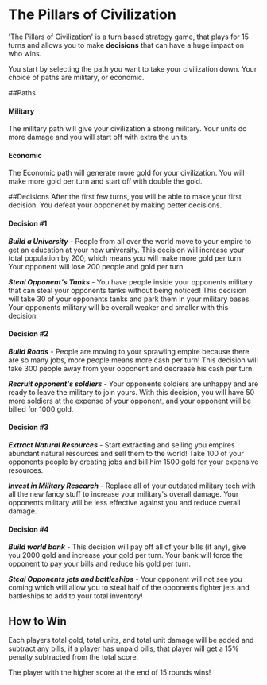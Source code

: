 # The Pillars of Civilization

'The Pillars of Civilization' is a turn based strategy game, that plays for 15 turns and allows you to make **decisions** that can have a huge impact on who wins. 

You start by selecting the path you want to take your civilization down. Your choice of paths are military, or economic.

##Paths

#### Military
The military path will give your civilization a strong military. Your units do more damage and you will start off with extra the units.

#### Economic
The Economic path will generate more gold for your civilization. You will make more gold per turn and start off with double the gold. 

##Decisions
After the first few turns, you will be able to make your first decision. You defeat your opponenet by making better decisions. 

#### Decision #1
***Build a University*** - People from all over the world move to your empire to get an education at your new university. This decision will increase your total population by 200, which means you will make more gold per turn. Your opponent will lose 200 people and gold per turn.

***Steal Opponent's Tanks*** - You have people inside your opponents military that can steal your opponents tanks without being noticed! This decision will take 30 of your opponents tanks and park them in your military bases. Your opponents military will be overall weaker and smaller with this decision.

#### Decision #2
***Build Roads*** - People are moving to your sprawling empire because there are so many jobs, more people means more cash per turn! This decision will take 300 people away from your opponent and decrease his cash per turn.

***Recruit opponent's soldiers*** - Your opponents soldiers are unhappy and are ready to leave the military to join yours. With this decision, you will have 50 more soldiers at the expense of your opponent, and your opponent will be billed for 1000 gold.

#### Decision #3
***Extract Natural Resources*** - Start extracting and selling you empires abundant natural resources and sell them to the world! Take 100 of your opponents people by creating jobs and bill him 1500 gold for your expensive resources.

***Invest in Military Research*** - Replace all of your outdated military tech with all the new fancy stuff to increase your military's overall damage. Your opponents military will be less effective against you and reduce overall damage.

#### Decision #4
***Build world bank*** - This decision will pay off all of your bills (if any), give you 2000 gold and increase your gold per turn. Your bank will force the opponent to pay your bills and reduce his gold per turn.

***Steal Opponents jets and battleships*** - Your opponent will not see you coming which will allow you to steal half of the opponents fighter jets and battleships to add to your total inventory!

## How to Win 
Each players total gold, total units, and total unit damage will be added and subtract any bills, if a player has unpaid bills, that player will get a 15% penalty subtracted from the total score. 

The player with the higher score at the end of 15 rounds wins! 

